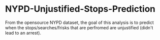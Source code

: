 # NYPD-Unjustified-Stops-Prediction
From the opensource NYPD dataset, the goal of this analysis is to predict when the stops/searches/frisks that are perfromed are unjustified (didn't lead to an arrest). 
